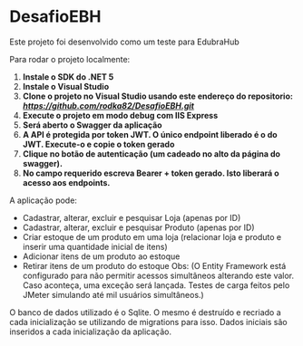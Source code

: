 # DesafioEBH

Este projeto foi desenvolvido como um teste para EdubraHub

Para rodar o projeto localmente:

1. **Instale o SDK do .NET 5**
2. **Instale o Visual Studio**
3. **Clone o projeto no Visual Studio usando este endereço do repositorio: *https://github.com/rodka82/DesafioEBH.git***
4. **Execute o projeto em modo debug com IIS Express**
5. **Será aberto o Swagger da aplicação**
6. **A API é protegida por token JWT. O único endpoint liberado é o do JWT. Execute-o e copie o token gerado**
7. **Clique no botão de autenticação (um cadeado no alto da página do swagger).**
8. **No campo requerido escreva Bearer + token gerado. Isto liberará o acesso aos endpoints.**

A aplicação pode:
- Cadastrar, alterar, excluir e pesquisar Loja (apenas por ID)
- Cadastrar, alterar, excluir e pesquisar Produto (apenas por ID)
- Criar estoque de um produto em uma loja (relacionar loja e produto e inserir uma quantidade inicial de itens)
- Adicionar itens de um produto ao estoque
- Retirar itens de um produto do estoque 
Obs: (O Entity Framework está configurado para não permitir acessos simultâneos alterando este valor. Caso aconteça, uma exceção será lançada. Testes de carga feitos pelo JMeter simulando até mil usuários simultâneos.)

O banco de dados utilizado é o Sqlite. O mesmo é destruído e recriado a cada inicialização se utilizando de migrations para isso. Dados iniciais são inseridos a cada inicialização da aplicação.






